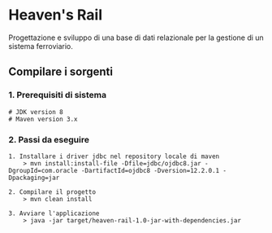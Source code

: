 # Heaven's Rail 
Progettazione e sviluppo di una base di dati relazionale per la gestione di un sistema ferroviario.

## Compilare i sorgenti

### 1. Prerequisiti di sistema 

    # JDK version 8
    # Maven version 3.x

### 2. Passi da eseguire

    1. Installare i driver jdbc nel repository locale di maven
        > mvn install:install-file -Dfile=jdbc/ojdbc8.jar -DgroupId=com.oracle -DartifactId=ojdbc8 -Dversion=12.2.0.1 -Dpackaging=jar

    2. Compilare il progetto
        > mvn clean install
        
    3. Avviare l'applicazione
        > java -jar target/heaven-rail-1.0-jar-with-dependencies.jar

